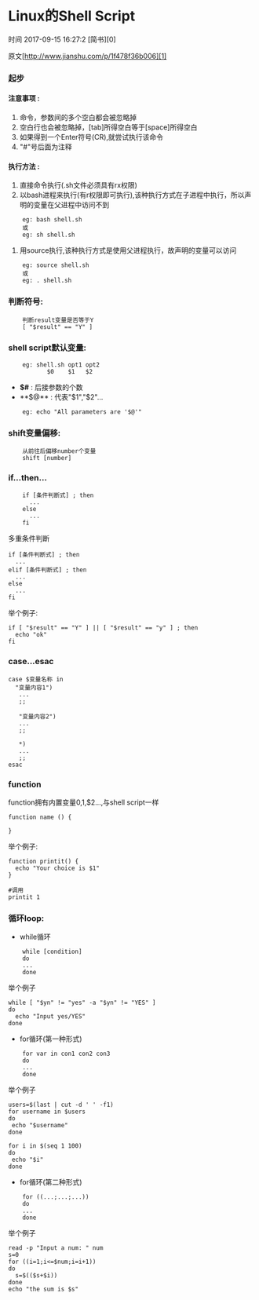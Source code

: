# Linux的Shell Script

 时间 2017-09-15 16:27:2  [简书][0]

原文[http://www.jianshu.com/p/1f478f36b006][1]


### 起步

#### 注意事项 :

1. 命令，参数间的多个空白都会被忽略掉
1. 空白行也会被忽略掉，[tab]所得空白等于[space]所得空白
1. 如果得到一个Enter符号(CR),就尝试执行该命令
1. "#"号后面为注释

#### 执行方法 :

1. 直接命令执行(.sh文件必须具有rx权限)
1. 以bash进程来执行(有r权限即可执行),该种执行方式在子进程中执行，所以声明的变量在父进程中访问不到
```
    eg: bash shell.sh
    或
    eg: sh shell.sh
```
1. 用source执行,该种执行方式是使用父进程执行，故声明的变量可以访问
```
    eg: source shell.sh
    或
    eg: . shell.sh
```
### 判断符号:
```
    判断result变量是否等于Y
    [ "$result" == "Y" ]
```
### shell script默认变量:
```
    eg: shell.sh opt1 opt2
           $0    $1   $2
```
* **$#** : 后接参数的个数
* **$@** : 代表"$1","$2"...
```
    eg: echo "All parameters are '$@'"
```
### shift变量偏移:
```
    从前往后偏移number个变量
    shift [number]
```
### if...then...
```
    if [条件判断式] ; then
      ...
    else
      ...
    fi
```

多重条件判断

    if [条件判断式] ; then
      ...
    elif [条件判断式] ; then
      ...
    else
      ...
    fi

举个例子:

    if [ "$result" == "Y" ] || [ "$result" == "y" ] ; then
      echo "ok"
    fi

### case...esac

    case $变量名称 in
      "变量内容1")
       ...
       ;;
    
       "变量内容2")
       ...
       ;;
    
       *)
       ...
       ;;
    esac

### function

function拥有内置变量$0,$1,$2...,与shell script一样 

    function name () {
    
    }

举个例子:

    function printit() {
      echo "Your choice is $1"
    }
    
    #调用
    printit 1

### 循环loop:

* while循环
```
    while [condition]
    do
    ...
    done
```

举个例子

    while [ "$yn" != "yes" -a "$yn" != "YES" ]
    do
      echo "Input yes/YES"
    done

* for循环(第一种形式)
```
    for var in con1 con2 con3
    do
    ...
    done
```


举个例子

    users=$(last | cut -d ' ' -f1)
    for username in $users
    do
     echo "$username"
    done

    for i in $(seq 1 100)
    do
     echo "$i"
    done

* for循环(第二种形式)
```
    for ((...;...;...))
    do
    ...
    done
```

举个例子

    read -p "Input a num: " num
    s=0
    for ((i=1;i<=$num;i=i+1))
    do
      s=$(($s+$i))
    done
    echo "the sum is $s"


[1]: http://www.jianshu.com/p/1f478f36b006

